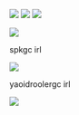 ![](https://graphic.neocities.org/hhdot16.gif) ![](https://media1.tenor.com/m/xNUcwlD4FdEAAAAd/gojo-satoru.gif) ![](https://graphic.neocities.org/hhdot07.gif) 

  ![](https://cdn.discordapp.com/attachments/754805640332836894/1190656258978611210/Untitled_design.png?ex=65a2980d&is=6590230d&hm=784d81ff6ae14e40cf5c69ccf472fa152331bd167e98956fe7436e0f5f7292f1&) 

 spkgc irl 

 
 ![](https://i.pinimg.com/564x/f6/52/b5/f652b5e9868fe40f51a7b1c66b2df5da.jpg) 

 yaoidroolergc irl

 ![](https://i.pinimg.com/564x/37/13/16/371316f873671bbd656245e42cd6de79.jpg)
